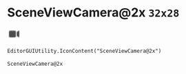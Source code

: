 # SceneViewCamera@2x `32x28`
<img src="/img/SceneViewCamera.png" width=32 height=28>

``` CSharp
EditorGUIUtility.IconContent("SceneViewCamera@2x")
```
```
SceneViewCamera@2x
```
